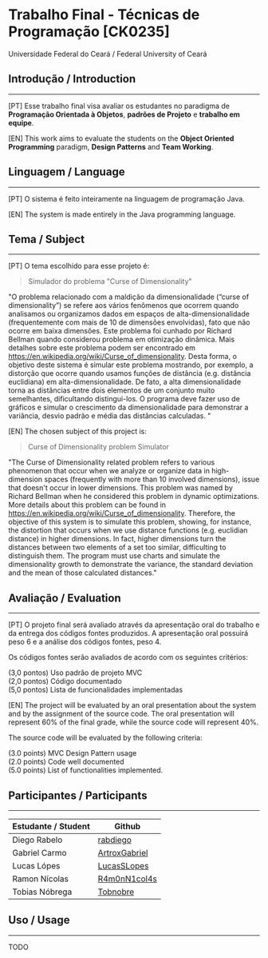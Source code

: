 # Trabalho Final - Técnicas de Programação [CK0235]
Universidade Federal do Ceará / Federal University of Ceará
## Introdução / Introduction
---
[PT] Esse trabalho final visa avaliar os estudantes no paradigma de **Programação Orientada à Objetos**, **padrões de Projeto** e **trabalho em equipe**.

[EN] This work aims to evaluate the students on the **Object Oriented Programming** paradigm, **Design Patterns** and **Team Working**.  
## Linguagem / Language
---
[PT] O sistema é feito inteiramente na linguagem de programação Java.

[EN] The system is made entirely in the Java programming language.
## Tema / Subject
---
[PT] O tema escolhido para esse projeto é:
> Simulador do problema "Curse of Dimensionality" 

"O problema relacionado com a maldição da dimensionalidade (“curse of dimensionality”) se refere aos vários fenômenos que ocorrem quando analisamos ou organizamos dados em espaços de alta-dimensionalidade (frequentemente com mais de 10 de dimensões envolvidas), fato que não ocorre em baixa dimensões. Este problema foi cunhado por Richard Bellman quando considerou problema em otimização dinâmica. Mais detalhes sobre este problema podem ser encontrado em https://en.wikipedia.org/wiki/Curse_of_dimensionality. Desta forma, o objetivo deste sistema é simular este problema mostrando, por exemplo, a distorção que ocorre quando usamos funções de distância (e.g. distância euclidiana) em alta-dimensionalidade. De fato, a alta dimensionalidade torna as distâncias entre dois elementos de um conjunto muito semelhantes, dificultando distingui-los. O programa deve fazer uso de gráficos e simular o crescimento da dimensionalidade para demonstrar a variância, desvio padrão e média das distâncias calculadas. 
"

[EN] The chosen subject of this project is:
> Curse of Dimensionality problem Simulator

"The Curse of Dimensionality related problem refers to various phenomenon that occur when we analyze or organize data in high-dimension spaces (frequently with more than 10 involved dimensions), issue that doesn't occur in lower dimensions. This problem was named by Richard Bellman when he considered this problem in dynamic optimizations. More details about this problem can be found in https://en.wikipedia.org/wiki/Curse_of_dimensionality. Therefore, the objective of this system is to simulate this problem, showing, for instance, the distortion that occurs when we use distance functions (e.g. euclidian distance) in higher dimensions. In fact, higher dimensions turn the distances between two elements of a set too similar, difficulting to distinguish them. The program must use charts and simulate the dimensionality growth to demonstrate the variance, the standard deviation and the mean of those calculated distances."

## Avaliação / Evaluation
---
[PT] O projeto final será avaliado através da apresentação oral do trabalho e da entrega dos códigos fontes produzidos. A apresentação oral possuirá peso 6 e a análise dos códigos fontes, peso 4. 

Os códigos fontes serão avaliados de acordo com os seguintes critérios:

(3,0 pontos) Uso padrão de projeto MVC  
(2,0 pontos) Código documentado  
(5,0 pontos) Lista de funcionalidades implementadas  

[EN] The project will be evaluated by an oral presentation about the system and by the assignment of the source code. The oral presentation will represent 60% of the final grade, while the source code will represent 40%.

The source code will be evaluated by the following criteria:

(3.0 points) MVC Design Pattern usage  
(2.0 points) Code well documented  
(5.0 points) List of functionalities implemented.  

## Participantes / Participants
---
| Estudante / Student | Github |
| --- | --- |
| Diego Rabelo | [rabdiego](https://github.com/rabdiego )
| Gabriel Carmo | [ArtroxGabriel](https://github.com/ArtroxGabriel)
| Lucas Lópes | [LucasSLopes](https://github.com/LucasSLopes)
| Ramon Nícolas | [R4m0nN1col4s](https://github.com/R4m0nN1col4s)
| Tobias Nóbrega | [Tobnobre](https://github.com/Tobnobre)

## Uso / Usage
---
TODO
